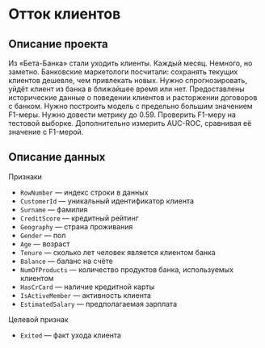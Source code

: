 # Отток клиентов

## Описание проекта

Из «Бета-Банка» стали уходить клиенты. Каждый месяц. Немного, но заметно. Банковские маркетологи посчитали: сохранять текущих клиентов дешевле, чем привлекать новых.
Нужно спрогнозировать, уйдёт клиент из банка в ближайшее время или нет. Предоставлены исторические данные о поведении клиентов и расторжении договоров с банком. 
Нужно построить модель с предельно большим значением F1-меры. Нужно довести метрику до 0.59. Проверить F1-меру на тестовой выборке.
Дополнительно измерить AUC-ROC, сравнивая её значение с F1-мерой.

## Описание данных

Признаки
 - `RowNumber` — индекс строки в данных
 - `CustomerId` — уникальный идентификатор клиента
 - `Surname` — фамилия
 - `CreditScore` — кредитный рейтинг
 - `Geography` — страна проживания
 - `Gender` — пол
 - `Age` — возраст
 - `Tenure` — сколько лет человек является клиентом банка
 - `Balance` — баланс на счёте
 - `NumOfProducts` — количество продуктов банка, используемых клиентом
 - `HasCrCard` — наличие кредитной карты
 - `IsActiveMember` — активность клиента
 - `EstimatedSalary` — предполагаемая зарплата

Целевой признак
 - `Exited` — факт ухода клиента
